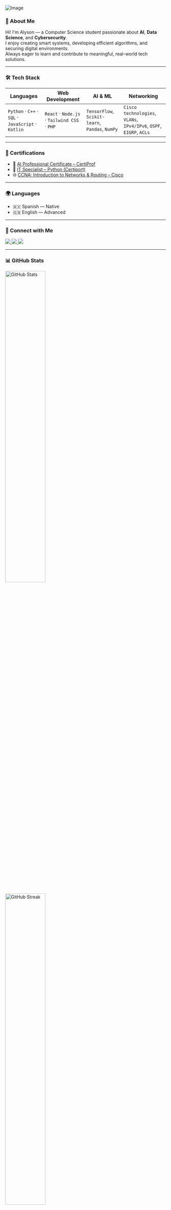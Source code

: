 ![Image](https://github.com/user-attachments/assets/4e74559d-410c-4d72-8376-02a5539de053)

### 🧠 About Me

Hi! I'm Alyson — a Computer Science student passionate about **AI**, **Data Science**, and **Cybersecurity**.  
I enjoy creating smart systems, developing efficient algorithms, and securing digital environments.  
Always eager to learn and contribute to meaningful, real-world tech solutions.

---

### 🛠️ Tech Stack

| **Languages** | **Web Development** | **AI & ML** | **Networking** |
|---------------|---------------------|-------------|----------------|
| `Python` · `C++` · `SQL` · `JavaScript` · `Kotlin` | `React` · `Node.js` · `Tailwind CSS` · `PHP` | `TensorFlow`, `Scikit-learn`, `Pandas`, `NumPy` | `Cisco technologies`, `VLANs`, `IPv4/IPv6`, `OSPF`, `EIGRP`, `ACLs` |

---

### 📜 Certifications

- 🧠 [AI Professional Certificate – CertiProf](https://www.credly.com/badges/b6036b12-8b6b-4f0e-8691-c2768d1e10cc)  
- 🐍 [IT Specialist – Python (Certiport)](https://www.credly.com/badges/4feec071-f35c-4739-b32d-9ca4fb8c8f69)  
- 🌐 [CCNA: Introduction to Networks & Routing – Cisco](https://www.credly.com/badges/3e26df0f-4e80-4594-ae02-48a741b02ecd)

---

### 🌍 Languages

- 🇲🇽 Spanish — Native  
- 🇬🇧 English — Advanced

---

### 🔗 Connect with Me

<p align="left">
  <a href="https://www.linkedin.com/" target="_blank">
    <img src="https://img.shields.io/badge/LinkedIn-0A66C2?style=for-the-badge&logo=linkedin&logoColor=white" />
  </a>
  <a href="https://www.credly.com/users/alyson-melissa-sanchez-serratos.2e45c688" target="_blank">
    <img src="https://img.shields.io/badge/Credly-FF6F00?style=for-the-badge&logo=credly&logoColor=white" />
  </a>
  <a href="mailto:a.sanchez.serratos@outlook.com">
    <img src="https://img.shields.io/badge/Email-0078D4?style=for-the-badge&logo=microsoftoutlook&logoColor=white" />
  </a>
</p>

---

### 📊 GitHub Stats

<p>
  <img src="https://github-readme-stats.vercel.app/api?username=Alyxxxxxxx&show_icons=true&theme=radical" alt="GitHub Stats" width="50%" />
  <img src="https://github-readme-streak-stats.herokuapp.com/?user=Alyxxxxxxx&theme=radical" alt="GitHub Streak" width="50%" />
</p>
